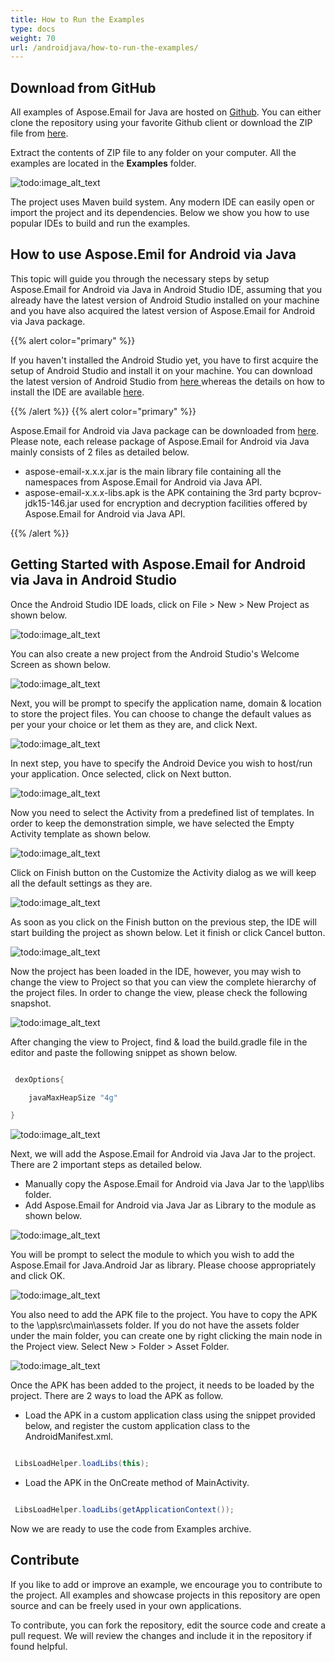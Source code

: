 ```yaml
---
title: How to Run the Examples
type: docs
weight: 70
url: /androidjava/how-to-run-the-examples/
---
```


## **Download from GitHub**
All examples of Aspose.Email for Java are hosted on [Github](https://github.com/aspose-email/Aspose.Email-for-Java). You can either clone the repository using your favorite Github client or download the ZIP file from [here](https://forum.aspose.com/c/email/12).

Extract the contents of ZIP file to any folder on your computer. All the examples are located in the **Examples** folder.

![todo:image_alt_text](https://i.imgur.com/WsQ2wrb.png)

The project uses Maven build system. Any modern IDE can easily open or import the project and its dependencies. Below we show you how to use popular IDEs to build and run the examples.

## **How to use Aspose.Emil for Android via Java**
This topic will guide you through the necessary steps by setup Aspose.Email for Android via Java in Android Studio IDE, assuming that you already have the latest version of Android Studio installed on your machine and you have also acquired the latest version of Aspose.Email for Android via Java package.

{{% alert color="primary" %}} 

If you haven't installed the Android Studio yet, you have to first acquire the setup of Android Studio and install it on your machine. You can download the latest version of Android Studio from [here ](https://developer.android.com/studio/index.html#win-bundle)whereas the details on how to install the IDE are available [here](https://developer.android.com/studio/install.html).

{{% /alert %}} {{% alert color="primary" %}} 

Aspose.Email for Android via Java package can be downloaded from [here](https://downloads.aspose.com/email/androidjava). Please note, each release package of Aspose.Email for Android via Java mainly consists of 2 files as detailed below.

- aspose-email-x.x.x.jar is the main library file containing all the namespaces from Aspose.Email for Android via Java API.
- aspose-email-x.x.x-libs.apk is the APK containing the 3rd party bcprov-jdk15-146.jar used for encryption and decryption facilities offered by Aspose.Email for Android via Java API.

{{% /alert %}} 
## **Getting Started with Aspose.Email for Android via Java in Android Studio**
Once the Android Studio IDE loads, click on File > New > New Project as shown below.

![todo:image_alt_text](run_examples_1.png)

You can also create a new project from the Android Studio's Welcome Screen as shown below.

![todo:image_alt_text](run_examples_2.png)

Next, you will be prompt to specify the application name, domain & location to store the project files. You can choose to change the default values as per your your choice or let them as they are, and click Next.

![todo:image_alt_text](run_examples_3.png)

In next step, you have to specify the Android Device you wish to host/run your application. Once selected, click on Next button.

![todo:image_alt_text](run_examples_4.png)

Now you need to select the Activity from a predefined list of templates. In order to keep the demonstration simple, we have selected the Empty Activity template as shown below.

![todo:image_alt_text](run_examples_5.png)

Click on Finish button on the Customize the Activity dialog as we will keep all the default settings as they are.

![todo:image_alt_text](run_examples_6.png)

As soon as you click on the Finish button on the previous step, the IDE will start building the project as shown below. Let it finish or click Cancel button.

![todo:image_alt_text](run_examples_7.png)

Now the project has been loaded in the IDE, however, you may wish to change the view to Project so that you can view the complete hierarchy of the project files. In order to change the view, please check the following snapshot.

![todo:image_alt_text](run_examples_8.png)

After changing the view to Project, find & load the build.gradle file in the editor and paste the following snippet as shown below.


~~~Java

 dexOptions{

    javaMaxHeapSize "4g"

}

~~~

![todo:image_alt_text](run_examples_9.png)

Next, we will add the Aspose.Email for Android via Java Jar to the project. There are 2 important steps as detailed below.

- Manually copy the Aspose.Email for Android via Java Jar to the \app\libs folder.
- Add Aspose.Email for Android via Java Jar as Library to the module as shown below.

![todo:image_alt_text](run_examples_10.png)

You will be prompt to select the module to which you wish to add the Aspose.Email for Java.Android Jar as library. Please choose appropriately and click OK.

![todo:image_alt_text](run_examples_11.png)

You also need to add the APK file to the project. You have to copy the APK to the \app\src\main\assets folder. If you do not have the assets folder under the main folder, you can create one by right clicking the main node in the Project view. Select New > Folder > Asset Folder.

![todo:image_alt_text](run_examples_12.png)

Once the APK has been added to the project, it needs to be loaded by the project. There are 2 ways to load the APK as follow.

- Load the APK in a custom application class using the snippet provided below, and register the custom application class to the AndroidManifest.xml.


~~~Java

 LibsLoadHelper.loadLibs(this);

~~~

- Load the APK in the OnCreate method of MainActivity.


~~~Java

 LibsLoadHelper.loadLibs(getApplicationContext());

~~~

Now we are ready to use the code from Examples archive.

## **Contribute**
If you like to add or improve an example, we encourage you to contribute to the project. All examples and showcase projects in this repository are open source and can be freely used in your own applications.

To contribute, you can fork the repository, edit the source code and create a pull request. We will review the changes and include it in the repository if found helpful.
